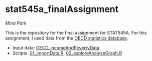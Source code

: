 stat545a_finalAssignment
========================
*Mina Park*

This is the repository for the final assignment for STAT545A. For this assignment, I used data from the [OECD statistics database](http://www.oecd.org/statistics/). 

- Input data: [OECD_incomeAndPovertyData](https://github.com/parkm87/stat545a_finalAssignment/blob/master/OECD_incomeAndPovertyData)
- Scripts: [01_importData.R](https://github.com/parkm87/stat545a_finalAssignment/blob/master/01_importData.R), [02_exploreAnalyzeGraph.R](https://github.com/parkm87/stat545a_finalAssignment/blob/master/02_exploreAnalyzeGraph.R)




